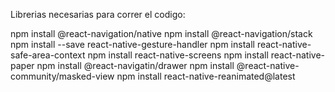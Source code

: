 Librerias necesarias para correr el codigo: 

npm install @react-navigation/native 
npm install @react-navigation/stack 
npm install --save react-native-gesture-handler 
npm install react-native-safe-area-context 
npm install react-native-screens
npm install react-native-paper
npm install @react-navigatin/drawer
npm install @react-native-community/masked-view
npm install react-native-reanimated@latest
